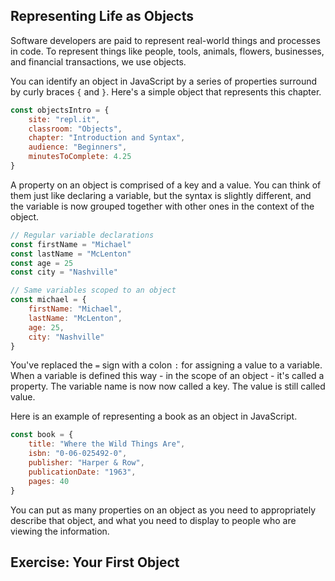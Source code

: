## Representing Life as Objects

Software developers are paid to represent real-world things and processes in code. To represent things like people, tools, animals, flowers, businesses, and financial transactions, we use objects.

You can identify an object in JavaScript by a series of properties surround by curly braces `{` and `}`. Here's a simple object that represents this chapter.

```js
const objectsIntro = {
	site: "repl.it",
	classroom: "Objects",
	chapter: "Introduction and Syntax",
	audience: "Beginners",
	minutesToComplete: 4.25
}
```

A property on an object is comprised of a key and a value. You can think of them just like declaring a variable, but the syntax is slightly different, and the variable is now grouped together with other ones in the context of the object. 

```js
// Regular variable declarations
const firstName = "Michael"
const lastName = "McLenton"
const age = 25
const city = "Nashville"

// Same variables scoped to an object
const michael = {
	firstName: "Michael",
	lastName: "McLenton",
	age: 25,
	city: "Nashville"
}
```

You've replaced the `=` sign with a colon `:` for assigning a value to a variable. When a variable is defined this way - in the scope of an object - it's called a property. The variable name is now now called a key. The value is still called value. 

Here is an example of representing a book as an object in JavaScript.

```js
const book = {
	title: "Where the Wild Things Are",
	isbn: "0-06-025492-0",
	publisher: "Harper & Row",
	publicationDate: "1963",
	pages: 40
}
```

You can put as many properties on an object as you need to appropriately describe that object, and what you need to display to people who are viewing the information.

## Exercise: Your First Object


<!--stackedit_data:
eyJoaXN0b3J5IjpbLTE4MjUyODAzMzksLTY4NTYwMDAwOCw4OD
UwNDQyNTQsNzMwOTk4MTE2XX0=
-->